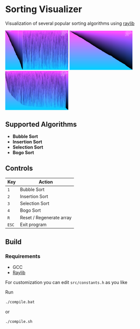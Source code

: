 # Sorting Visualizer

Visualization of several popular sorting algorithms using [raylib](https://www.raylib.com/)

<p>
<img src="res/github/insertion.png" width="200">
<img src="res/github/selection.png" width="200">
<img src="res/github/bubble.png" width="200">
</p>
 
## Supported Algorithms

- **Bubble Sort**
- **Insertion Sort**
- **Selection Sort**
- **Bogo Sort**

## Controls

| Key       | Action                     |
|-----------|----------------------------|
| `1`       | Bubble Sort                |
| `2`       | Insertion Sort             |
| `3`       | Selection Sort             |
| `4`       | Bogo Sort                  |
| `R`       | Reset / Regenerate array   |
| `ESC`     | Exit program               |

## Build

### Requirements

- GCC
- [Raylib](https://github.com/raysan5/raylib)

For customization you can edit ```src/constants.h``` as you like

Run
 ```bat
./compile.bat
```

 or

```shell
./compile.sh
```
